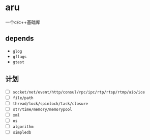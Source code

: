 # aru

一个c/c++基础库

## depends

- `glog`
- `gflags`
- `gtest`

## 计划

- [ ] `socket/net/event/http/consul/rpc/ipc/rtp/rtsp/rtmp/aio/ice`
- [ ] `file/path`
- [ ] `thread/lock/spinlock/task/closure`
- [ ] `str/time/memory/memorypool`
- [ ] `xml`
- [ ] `os`
- [ ] `algorithm`
- [ ] `simpledb`
